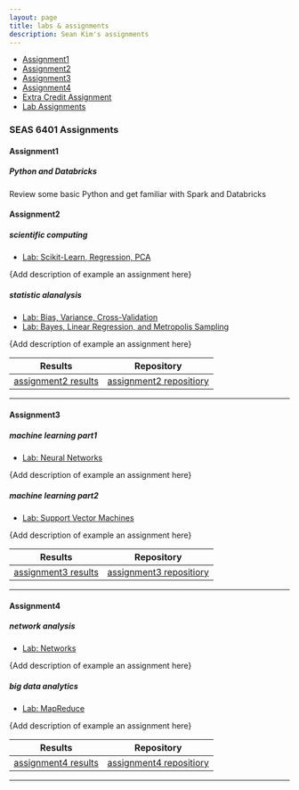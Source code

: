 ```yaml
---
layout: page
title: labs & assignments
description: Sean Kim's assignments
---
```



<div class="navbar">
    <div class="navbar-inner">
        <ul class="nav">
            <li><a href="#Assignment1">Assignment1</a></li>
            <li><a href="#Assignment2">Assignment2</a></li>
            <li><a href="#Assignment3">Assignment3</a></li>
            <li><a href="#Assignment4">Assignment4</a></li>
            <li><a href="#ExtraCredit">Extra Credit Assignment</a></li>
            <li><a href="#labassignments">Lab Assignments</a></li>
        </ul>
    </div>
</div>


### SEAS 6401 Assignments
####  <a name="Assignment1"></a>Assignment1
##### <a name="datamanipulationandaggregation"></a>Python and Databricks
Review some basic Python and get familiar with Spark and Databricks


####  <a name="Assignment2"></a>Assignment2
##### <a name="scientificcomputing"></a>scientific computing
* [Lab: Scikit-Learn, Regression, PCA](https://github.com/bsharvey/EMSEDataAnalytics/blob/master/EMSE6992_Labs/lab4/Lab4full.ipynb)

{Add description of example an assignment here}


##### <a name="statisticalanalysis"></a>statistic alanalysis
* [Lab: Bias, Variance, Cross-Validation](https://github.com/bsharvey/EMSEDataAnalytics/blob/master/EMSE6992_Labs/lab5/Lab5.ipynb)
* [Lab: Bayes, Linear Regression, and Metropolis Sampling](https://github.com/bsharvey/EMSEDataAnalytics/tree/master/EMSE6992_Labs/lab6)

{Add description of example an assignment here}

| Results                | Repository                 |
| ---------------------- |:--------------------------:|
| [assignment2 results]()| [assignment2 repositiory]()|

---


####  <a name="Assignment3"></a>Assignment3
##### <a name="deeplearning"></a>machine learning part1
* [Lab: Neural Networks](https://github.com/bsharvey/EMSEDataAnalytics/blob/master/EMSE6992_Labs/lab10/Lab_10.ipynb)

{Add description of example an assignment here}


##### <a name="machinelearning"></a>machine learning part2
* [Lab: Support Vector Machines](https://github.com/bsharvey/EMSEDataAnalytics/blob/master/EMSE6992_Labs/lab10/Lab_10.ipynb)

{Add description of example an assignment here}


| Results                | Repository                 |
| ---------------------- |:--------------------------:|
| [assignment3 results]()| [assignment3 repositiory]()|

---



####  <a name="Assignment4"></a>Assignment4
##### <a name="networkanalysis"></a>network analysis
* [Lab: Networks](https://github.com/bsharvey/EMSEDataAnalytics/blob/master/EMSE6992_Labs/lab9/lab_9_with_answers.ipynb)

{Add description of example an assignment here}


##### <a name="bigdataanalytics"></a>big data analytics
* [Lab: MapReduce](https://github.com/bsharvey/EMSEDataAnalytics/blob/master/EMSE6992_Labs/lab8/lab8_mapreduce.ipynb)

{Add description of example an assignment here}


| Results                | Repository                 |
| ---------------------- |:--------------------------:|
| [assignment4 results]()| [assignment4 repositiory]()|

---
